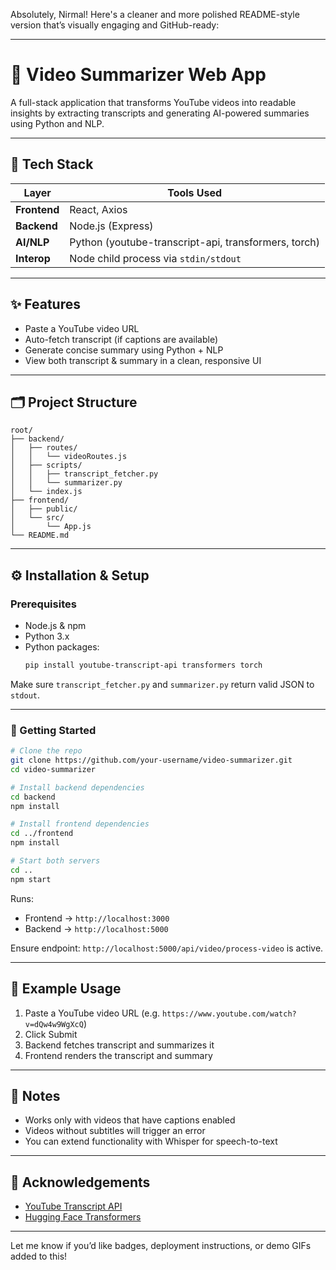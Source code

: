 Absolutely, Nirmal! Here's a cleaner and more polished README-style version that’s visually engaging and GitHub-ready:

---

# 🎥 Video Summarizer Web App

A full-stack application that transforms YouTube videos into readable insights by extracting transcripts and generating AI-powered summaries using Python and NLP.

---

## 🧰 Tech Stack

| Layer      | Tools Used                         |
|------------|------------------------------------|
| **Frontend** | React, Axios                      |
| **Backend**  | Node.js (Express)                 |
| **AI/NLP**   | Python (youtube-transcript-api, transformers, torch) |
| **Interop**  | Node child process via `stdin/stdout` |

---

## ✨ Features

- Paste a YouTube video URL
- Auto-fetch transcript (if captions are available)
- Generate concise summary using Python + NLP
- View both transcript & summary in a clean, responsive UI

---

## 🗂️ Project Structure

```
root/
├── backend/
│   ├── routes/
│   │   └── videoRoutes.js
│   ├── scripts/
│   │   ├── transcript_fetcher.py
│   │   └── summarizer.py
│   └── index.js
├── frontend/
│   ├── public/
│   └── src/
│       └── App.js
└── README.md
```

---

## ⚙️ Installation & Setup

### Prerequisites

- Node.js & npm
- Python 3.x
- Python packages:
  ```bash
  pip install youtube-transcript-api transformers torch
  ```

Make sure `transcript_fetcher.py` and `summarizer.py` return valid JSON to `stdout`.

---

### 🚀 Getting Started

```bash
# Clone the repo
git clone https://github.com/your-username/video-summarizer.git
cd video-summarizer

# Install backend dependencies
cd backend
npm install

# Install frontend dependencies
cd ../frontend
npm install

# Start both servers
cd ..
npm start
```

Runs:
- Frontend → `http://localhost:3000`
- Backend → `http://localhost:5000`

Ensure endpoint: `http://localhost:5000/api/video/process-video` is active.

---

## 🔎 Example Usage

1. Paste a YouTube video URL (e.g. `https://www.youtube.com/watch?v=dQw4w9WgXcQ`)
2. Click Submit
3. Backend fetches transcript and summarizes it
4. Frontend renders the transcript and summary

---

## 📌 Notes

- Works only with videos that have captions enabled
- Videos without subtitles will trigger an error
- You can extend functionality with Whisper for speech-to-text

---

## 🙌 Acknowledgements

- [YouTube Transcript API](https://github.com/jdepoix/youtube-transcript-api)
- [Hugging Face Transformers](https://huggingface.co/transformers)

---

Let me know if you’d like badges, deployment instructions, or demo GIFs added to this!
